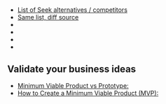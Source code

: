 # 

- [List of Seek alternatives / competitors](https://www.g2.com/products/seek/competitors/alternatives)
- [Same list, diff source](https://www.owler.com/company/seek)
- [](https://www.similarweb.com/website/seek.com.au/competitors/)
- [](https://au.jora.com/blog/best-alternative-to-indeed/)
- [](https://growjo.com/company/Seek)
- [](https://www.slintel.com/tech/job-board/seek-market-share)

## Validate your business ideas
- [Minimum Viable Product vs Prototype:](https://www.codica.com/blog/mvp-vs-prototype/)
- [How to Create a Minimum Viable Product (MVP):](https://www.codica.com/blog/how-to-create-minimum-viable-product/)